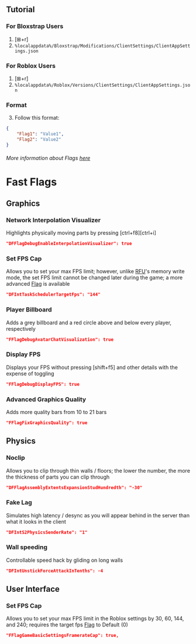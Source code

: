 ## Tutorial

### For Bloxstrap Users
1. [⊞+r]
2. `%localappdata%/Bloxstrap/Modifications/ClientSettings/ClientAppSettings.json`

### For Roblox Users
1. [⊞+r]
2. `%localappdata%/Roblox/Versions/ClientSettings/ClientAppSettings.json`

### Format
3. Follow this format:

```json
{
	"Flag1": "Value1",
	"Flag2": "Value2"
}
```

###### More information about Flags [here](https://github.com/MaximumADHD/Roblox-FFlag-Tracker)

# Fast Flags

## Graphics

### Network Interpolation Visualizer
Highlights physically moving parts by pressing [ctrl+f8][ctrl+i]

```json
"DFFlagDebugEnableInterpolationVisualizer": true
```

### Set FPS Cap
Allows you to set your max FPS limit; however, unlike [RFU](https://github.com/axstin/rbxfpsunlocker)'s memory write mode, the set FPS limit cannot be changed later during the game; a more advanced [Flag](https://github.com/gI0baI/fast-flags/?tab=readme-ov-file#set-fps-cap-1) is available

```json
"DFIntTaskSchedulerTargetFps": "144"
```

### Player Billboard
Adds a grey billboard and a red circle above and below every player, respectively

```json
"FFlagDebugAvatarChatVisualization": true
```

### Display FPS
Displays your FPS without pressing [shift+f5] and other details with the expense of toggling

```json
"FFlagDebugDisplayFPS": true
```

### Advanced Graphics Quality
Adds more quality bars from 10 to 21 bars

```json
"FFlagFixGraphicsQuality": true
```

## Physics

### Noclip
Allows you to clip through thin walls / floors; the lower the number, the more the thickness of parts you can clip through

```json
"DFFlagAssemblyExtentsExpansionStudHundredth": "-30"
```

### Fake Lag
Simulates high latency / desync as you will appear behind in the server than what it looks in the client

```json
"DFIntS2PhysicsSenderRate": "1"
```

### Wall speeding
Controllable speed hack by gliding on long walls

```json
"DFIntUnstickForceAttackInTenths": -4
```

## User Interface

### Set FPS Cap
Allows you to set your max FPS limit in the Roblox settings by 30, 60, 144, and 240; requires the target fps [Flag](https://github.com/gI0baI/fast-flags/?tab=readme-ov-file#set-fps-cap) to Default (0)

```json
"FFlagGameBasicSettingsFramerateCap": true,
```

